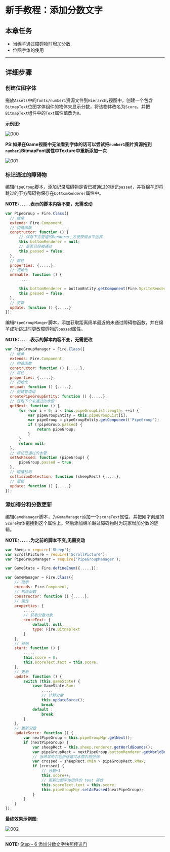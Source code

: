 # 新手教程：添加分数文字

## 本章任务
- 当绵羊通过障碍物时增加分数
- 位图字体的使用

---

## 详细步骤

### 创建位图字体

拖放`Assets`中的`fonts/number1`资源文件到`Hierarchy`视图中，创建一个包含`BitmapText`位图字体组件的物体来显示分数，将该物体改名为`Score`。并把`BitmapText`组件中的`Text`属性值改为`0`。

**示例图:**

![000](https://cloud.githubusercontent.com/assets/7564028/6865000/0eff3c74-d4a4-11e4-8aaf-c5a4fb4f8f35.png)

**PS:如果在Game视图中无法看到字体的话可以尝试把`number1`图片资源拖到`number1`BitmapFont属性中Texture中重新添加一次**

![001](https://cloud.githubusercontent.com/assets/7564028/6865002/11d508c0-d4a4-11e4-83c4-b7b3429e978f.png)


### 标记通过的障碍物

编辑`PipeGroup`脚本，添加记录障碍物是否已被通过的标记`passed`，并将绵羊即将跳过的下方障碍物保存在`bottomRenderer`属性中。

**NOTE:`.....`表示的脚本内容不变，无需改动**

```js
var PipeGroup = Fire.Class({
  // 继承
  extends: Fire.Component,
  // 构造函数
  constructor: function () {
      // 保存下方管道的Renderer,方便获得水平边界
      this.bottomRenderer = null;
      // 是否已经被通过
      this.passed = false;
  },
  // 属性
  properties: {.....},
  // 初始化
  onEnable: function () {
      .....

      this.bottomRenderer = bottomEntity.getComponent(Fire.SpriteRenderer);
      this.passed = false;
  },
  // 更新
  update: function () {.....}
});
```


编辑`PipeGroupManger`脚本，添加获取距离绵羊最近的未通过障碍物函数，并在绵羊成功跳过时更改障碍物的`passed`属性。

**NOTE:`.....`表示的脚本内容不变，无需更改**

```js
var PipeGroupManager = Fire.Class({
  // 继承
  extends: Fire.Component,
  // 构造函数
  constructor: function () {.....},
  // 属性
  properties: {.....},
  // 初始化
  onLoad: function () {.....},
  // 创建管道组
  createPipeGroupEntity: function () {.....},
  // 获取下个未通过的水管
  getNext: function () {
      for (var i = 0; i < this.pipeGroupList.length; ++i) {
          var pipeGroupEntity = this.pipeGroupList[i];
          var pipeGroup = pipeGroupEntity.getComponent('PipeGroup');
          if (!pipeGroup.passed) {
              return pipeGroup;
          }
      }
      return null;
  },
  // 标记已通过的水管
  setAsPassed: function (pipeGroup) {
      pipeGroup.passed = true;
  },
  // 碰撞检测
  collisionDetection: function (sheepRect) {.....},
  // 更新
  update: function () {.....}
});
```

### 添加得分和分数更新

编辑`GameManager`脚本，为`GameManager`添加一个`scoreText`属性，并把刚才创建的`Score`物体拖拽到这个属性上。然后添加绵羊越过障碍物时为玩家增加分数的逻辑。

**NOTE:`.....`为之前的脚本不变,无需变动**
```js
var Sheep = require('Sheep');
var ScrollPicture = require('ScrollPicture');
var PipeGroupManager = require('PipeGroupManager');

var GameState = Fire.defineEnum({.....});

var GameManager = Fire.Class({
    // 继承
    extends: Fire.Component,
    // 构造函数
    constructor: function () {.....},
    // 属性
    properties: {
        .....
        // 获取分数对象
        scoreText: {
            default: null,
            type: Fire.BitmapText
        }
    },
    // 开始
    start: function () {
        .....
        this.score = 0;
        this.scoreText.text = this.score;
    },
    // 更新
    update: function () {
        switch (this.gameState) {
            case GameState.Run:
                .....
                // 计算分数
                this.updateSorce();
                break;
            default :
                break;
        }
    },
    // 更新分数
    updateSorce: function () {
        var nextPipeGroup = this.pipeGroupMgr.getNext();
        if (nextPipeGroup) {
            var sheepRect = this.sheep.renderer.getWorldBounds();
            var pipeGroupRect = nextPipeGroup.bottomRenderer.getWorldBounds();
            // 当绵羊的右边坐标越过水管右侧坐标
            var crossed = sheepRect.xMin > pipeGroupRect.xMax;
            if (crossed) {
                // 分数+1
                this.score++;
                // 更新位图字体组件的 text 属性
                this.scoreText.text = this.score;
                this.pipeGroupMgr.setAsPassed(nextPipeGroup);
            }
        }
    }
});
```

**最终效果示例图:**

![002](https://cloud.githubusercontent.com/assets/7564028/6865247/cf548e28-d4a6-11e4-97b3-bb50a43c37b7.png)

----

**NOTE:** [ Step - 6 添加分数文字快照传送门](https://github.com/fireball-x/tutorial/commits/step-6)
